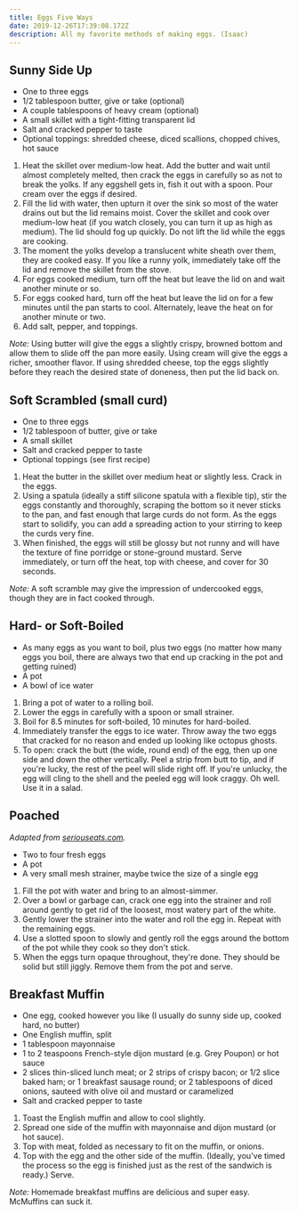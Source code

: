 ```yaml
---
title: Eggs Five Ways
date: 2019-12-26T17:39:08.172Z
description: All my favorite methods of making eggs. (Isaac)
---
```

## Sunny Side Up

* One to three eggs
* 1/2 tablespoon butter, give or take (optional)
* A couple tablespoons of heavy cream (optional)
* A small skillet with a tight-fitting transparent lid
* Salt and cracked pepper to taste
* Optional toppings: shredded cheese, diced scallions, chopped chives, hot sauce

1. Heat the skillet over medium-low heat. Add the butter and wait until almost completely melted, then crack the eggs in carefully so as not to break the yolks. If any eggshell gets in, fish it out with a spoon. Pour cream over the eggs if desired.
2. Fill the lid with water, then upturn it over the sink so most of the water drains out but the lid remains moist. Cover the skillet and cook over medium-low heat (if you watch closely, you can turn it up as high as medium). The lid should fog up quickly. Do not lift the lid while the eggs are cooking.
3. The moment the yolks develop a translucent white sheath over them, they are cooked easy. If you like a runny yolk, immediately take off the lid and remove the skillet from the stove.
4. For eggs cooked medium, turn off the heat but leave the lid on and wait another minute or so.
5. For eggs cooked hard, turn off the heat but leave the lid on for a few minutes until the pan starts to cool. Alternately, leave the heat on for another minute or two.
6. Add salt, pepper, and toppings.

_Note:_ Using butter will give the eggs a slightly crispy, browned bottom and allow them to slide off the pan more easily. Using cream will give the eggs a richer, smoother flavor. If using shredded cheese, top the eggs slightly before they reach the desired state of doneness, then put the lid back on.

## Soft Scrambled (small curd)

* One to three eggs
* 1/2 tablespoon of butter, give or take
* A small skillet
* Salt and cracked pepper to taste
* Optional toppings (see first recipe)

1. Heat the butter in the skillet over medium heat or slightly less. Crack in the eggs.
2. Using a spatula (ideally a stiff silicone spatula with a flexible tip), stir the eggs constantly and thoroughly, scraping the bottom so it never sticks to the pan, and fast enough that large curds do not form. As the eggs start to solidify, you can add a spreading action to your stirring to keep the curds very fine.
3. When finished, the eggs will still be glossy but not runny and will have the texture of fine porridge or stone-ground mustard. Serve immediately, or turn off the heat, top with cheese, and cover for 30 seconds.

_Note:_ A soft scramble may give the impression of undercooked eggs, though they are in fact cooked through.

## Hard- or Soft-Boiled

* As many eggs as you want to boil, plus two eggs (no matter how many eggs you boil, there are always two that end up cracking in the pot and getting ruined)
* A pot
* A bowl of ice water

1. Bring a pot of water to a rolling boil.
2. Lower the eggs in carefully with a spoon or small strainer.
3. Boil for 8.5 minutes for soft-boiled, 10 minutes for hard-boiled.
4. Immediately transfer the eggs to ice water. Throw away the two eggs that cracked for no reason and ended up looking like octopus ghosts.
5. To open: crack the butt (the wide, round end) of the egg, then up one side and down the other vertically. Peel a strip from butt to tip, and if you're lucky, the rest of the peel will slide right off. If you're unlucky, the egg will cling to the shell and the peeled egg will look craggy. Oh well. Use it in a salad.

## Poached

_Adapted from_ [_seriouseats.com_](https://www.seriouseats.com/2013/03/how-to-poach-eggs-easy-way-poached-breakfast-video.html)_._

* Two to four fresh eggs
* A pot
* A very small mesh strainer, maybe twice the size of a single egg

1. Fill the pot with water and bring to an almost-simmer.
2. Over a bowl or garbage can, crack one egg into the strainer and roll around gently to get rid of the loosest, most watery part of the white.
3. Gently lower the strainer into the water and roll the egg in. Repeat with the remaining eggs.
4. Use a slotted spoon to slowly and gently roll the eggs around the bottom of the pot while they cook so they don't stick.
5. When the eggs turn opaque throughout, they're done. They should be solid but still jiggly. Remove them from the pot and serve.

## Breakfast Muffin

* One egg, cooked however you like (I usually do sunny side up, cooked hard, no butter)
* One English muffin, split
* 1 tablespoon mayonnaise
* 1 to 2 teaspoons French-style dijon mustard (e.g. Grey Poupon) or hot sauce
* 2 slices thin-sliced lunch meat; or 2 strips of crispy bacon; or 1/2 slice baked ham; or 1 breakfast sausage round; or 2 tablespoons of diced onions, sauteed with olive oil and mustard or caramelized
* Salt and cracked pepper to taste

1. Toast the English muffin and allow to cool slightly.
2. Spread one side of the muffin with mayonnaise and dijon mustard (or hot sauce).
3. Top with meat, folded as necessary to fit on the muffin, or onions.
4. Top with the egg and the other side of the muffin. (Ideally, you've timed the process so the egg is finished just as the rest of the sandwich is ready.) Serve.

_Note:_ Homemade breakfast muffins are delicious and super easy. McMuffins can suck it.
